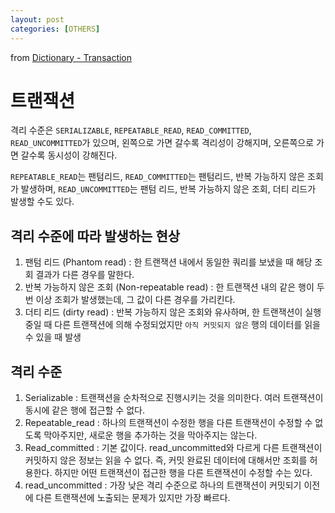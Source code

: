 ```yaml
---
layout: post
categories: [OTHERS]
---
```


from [Dictionary - Transaction](https://github.com/newkayak12/Dictionary/blob/master/cs/Transaction.md)




# 트랜잭션

격리 수준은 `SERIALIZABLE`, `REPEATABLE_READ`, `READ_COMMITTED`, `READ_UNCOMMITTED`가 있으며, 왼쪽으로 가면 갈수록 격리성이 강해지며, 
오른쪽으로 가면 갈수록 동시성이 강해진다.

`REPEATABLE_READ`는 팬텀리드, `READ_COMMITTED`는 팬텀리드, 반복 가능하지 않은 조회가 발생하며, `READ_UNCOMMITTED`는 팬텀 리드, 반복 가능하지 않은
조회, 더티 리드가 발생할 수도 있다. 

## 격리 수준에 따라 발생하는 현상
1. 팬텀 리드 (Phantom read) : 한 트랜잭션 내에서 동일한 쿼리를 보냈을 때 해당 조회 결과가 다른 경우를 말한다. 
2. 반복 가능하지 않은 조회 (Non-repeatable read) : 한 트랜잭션 내의 같은 행이 두 번 이상 조회가 발생했는데, 그 값이 다른 경우를 가리킨다. 
3. 더티 리드 (dirty read) : 반복 가능하지 않은 조회와 유사하며, 한 트랜잭션이 실행 중일 때 다른 트랜잭션에 의해 수정되었지만 `아직 커밋되지 않은` 행의 데이터를 읽을 수 있을 때 발생

## 격리 수준
1. Serializable : 트랜잭션을 순차적으로 진행시키는 것을 의미한다. 여러 트랜잭션이 동시에 같은 행에 접근할 수 없다. 
2. Repeatable_read : 하나의 트랜잭션이 수정한 행을 다른 트랜잭션이 수정할 수 없도록 막아주지만, 새로운 행을 추가하는 것을 막아주지는 않는다. 
3. Read_committed : 기본 값이다. read_uncommitted와 다르게 다른 트랜잭션이 커밋하지 않은 정보는 읽을 수 없다. 즉, 커밋 완료된 데이터에 대해서만 조회를 허용한다. 하지만 어떤 트랜잭션이 접근한 행을 다른 트랜잭션이 수정할 수는 있다.
4. read_uncommitted : 가장 낮은 격리 수준으로 하나의 트랜잭션이 커밋되기 이전에 다른 트랜잭션에 노출되는 문제가 있지만 가장 빠르다. 